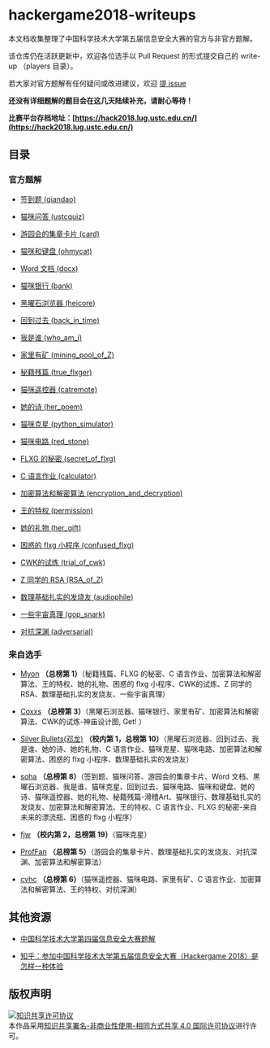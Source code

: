 # hackergame2018-writeups

本文档收集整理了中国科学技术大学第五届信息安全大赛的官方与非官方题解。

该仓库仍在活跃更新中，欢迎各位选手以 Pull Request 的形式提交自己的 write-up （players 目录）。

若大家对官方题解有任何疑问或改进建议，欢迎 [提 issue](https://github.com/ustclug/hackergame2018-writeups/issues/new)

**还没有详细题解的题目会在这几天陆续补充，请耐心等待！**

**比赛平台存档地址：[https://hack2018.lug.ustc.edu.cn/](https://hack2018.lug.ustc.edu.cn/)**

## 目录

### 官方题解

- [签到题 (qiandao)](official/qiandao/README.md)

- [猫咪问答 (ustcquiz)](official/ustcquiz/README.md)

- [游园会的集章卡片 (card)](official/card/README.md)

- [猫咪和键盘 (ohmycat)](official/ohmycat/README.md)

- [Word 文档 (docx)](official/docx/README.md)

- [猫咪银行 (bank)](official/bank/README.md)

- [黑曜石浏览器 (heicore)](official/heicore/README.md)

- [回到过去 (back_in_time)](official/back_in_time/README.md)

- [我是谁 (who_am_i)](official/who_am_i/README.md)

- [家里有矿 (mining_pool_of_Z)](official/mining_pool_of_Z/README.md)

- [秘籍残篇 (true_flxger)](official/true_flxger/README.md)

- [猫咪遥控器 (catremote)](official/catremote/README.md)

- [她的诗 (her_poem)](official/her_poem/README.md)

- [猫咪克星 (python_simulator)](official/python_simulator/README.md)

- [猫咪电路 (red_stone)](official/red_stone/README.md)

- [FLXG 的秘密 (secret_of_flxg)](official/secret_of_flxg/README.md)

- [C 语言作业 (calculator)](official/calculator/README.md)

- [加密算法和解密算法 (encryption_and_decryption)](official/encryption_and_decryption/README.md)

- [王的特权 (permission)](official/permission/README.md)

- [她的礼物 (her_gift)](official/her_gift/README.md)

- [困惑的 flxg 小程序 (confused_flxg)](official/confused_flxg/README.md)

- [CWK的试炼 (trial_of_cwk)](official/trial_of_cwk/README.md)

- [Z 同学的 RSA (RSA_of_Z)](official/RSA_of_Z/README.md)

- [数理基础扎实的发烧友 (audiophile)](official/audiophile/README.md)

- [一些宇宙真理 (gop_snark)](official/gop_snark/README.md)

- [对抗深渊 (adversarial)](official/adversarial/README.md)

### 来自选手

- [Myon](players/myon/README.md) **（总榜第 1）**（秘籍残篇、FLXG 的秘密、C 语言作业、加密算法和解密算法、王的特权、她的礼物、困惑的 flxg 小程序、CWK的试炼、Z 同学的 RSA、数理基础扎实的发烧友、一些宇宙真理）

- [Coxxs](players/coxxs/README.md) **（总榜第 3）**（黑曜石浏览器、猫咪银行、家里有矿、加密算法和解密算法、CWK的试炼-神庙设计图, Get! ）

- [Silver Bullets(邓龙)](players/dl/README.md) **（校内第 1，总榜第 10）**（黑曜石浏览器、回到过去、我是谁、她的诗、她的礼物、C 语言作业、猫咪克星、猫咪电路、加密算法和解密算法、困惑的 flxg 小程序、数理基础扎实的发烧友）

- [soha](https://soha.moe/post/ustc-ctf-2018-writeup.html) **（总榜第 8）**（签到题、猫咪问答、游园会的集章卡片、Word 文档、黑曜石浏览器、我是谁、猫咪克星、回到过去、猫咪电路、猫咪和键盘、她的诗、猫咪遥控器、她的礼物、秘籍残篇-滑稽Art、猫咪银行、数理基础扎实的发烧友、加密算法和解密算法、王的特权、C 语言作业、FLXG 的秘密-来自未来的漂流瓶、困惑的 flxg 小程序）

- [fjw](players/fjw/README.md) **（校内第 2，总榜第 19）**（猫咪克星）

- [ProfFan](players/ProfFan/README.md) **（总榜第 5）**（游园会的集章卡片、数理基础扎实的发烧友、对抗深渊、加密算法和解密算法）

- [cvhc](players/cvhc/README.md) **（总榜第 6）**（猫咪遥控器、猫咪电路、家里有矿、C 语言作业、加密算法和解密算法、王的特权、对抗深渊）

## 其他资源

- [中国科学技术大学第四届信息安全大赛题解](https://volltin.gitbooks.io/hackergame2017-writeup/)

- [知乎：参加中国科学技术大学第五届信息安全大赛（Hackergame 2018）是怎样一种体验](https://www.zhihu.com/question/297850153)

## 版权声明
<a rel="license" href="http://creativecommons.org/licenses/by-nc-sa/4.0/"><img alt="知识共享许可协议" style="border-width:0" src="https://i.creativecommons.org/l/by-nc-sa/4.0/88x31.png" /></a><br />本作品采用<a rel="license" href="http://creativecommons.org/licenses/by-nc-sa/4.0/">知识共享署名-非商业性使用-相同方式共享 4.0 国际许可协议</a>进行许可。
